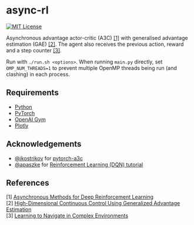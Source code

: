 async-rl
========
[![MIT License](https://img.shields.io/badge/license-MIT-blue.svg)](LICENSE.md)

Asynchronous advantage actor-critic (A3C) [[1]](#references) with generalised advantage estimation (GAE) [[2]](#references). The agent also receives the previous action, reward and a step counter [[3]](#references).

Run with `./run.sh <options>`. When running `main.py` directly, set `OMP_NUM_THREADS=1` to prevent multiple OpenMP threads being run (and clashing) in each process.

Requirements
------------

- [Python](https://www.python.org/)
- [PyTorch](http://pytorch.org/)
- [OpenAI Gym](https://gym.openai.com/)
- [Plotly](https://plot.ly/python/)

Acknowledgements
----------------

- [@ikostrikov](https://github.com/ikostrikov) for [pytorch-a3c](https://github.com/ikostrikov/pytorch-a3c)
- [@apaszke](https://github.com/apaszke) for [Reinforcement Learning (DQN) tutorial](http://pytorch.org/tutorials/intermediate/reinforcement_q_learning.html)

References
----------

[1] [Asynchronous Methods for Deep Reinforcement Learning](http://arxiv.org/abs/1602.01783)  
[2] [High-Dimensional Continuous Control Using Generalized Advantage Estimation](https://arxiv.org/abs/1506.02438)  
[3] [Learning to Navigate in Complex Environments](https://arxiv.org/abs/1611.03673)  
